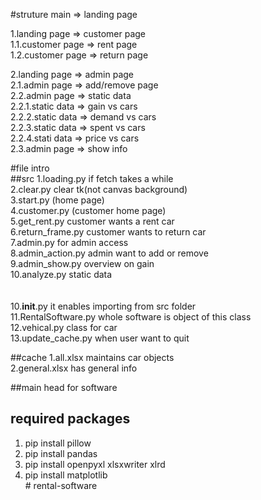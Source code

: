 #struture
main => landing page

1.landing page => customer page<br/>
    1.1.customer page => rent page<br/>
    1.2.customer page => return page<br/>

2.landing page => admin page<br/>
    2.1.admin page => add/remove page<br/>
    2.2.admin page => static data<br/>
        2.2.1.static data => gain vs cars<br/>
        2.2.2.static data => demand vs cars<br/>
        2.2.3.static data => spent vs cars<br/>
        2.2.4.stati data => price vs cars<br/>
    2.3.admin page => show info<br/>

#file intro<br/>
##src
1.loading.py if fetch takes a while<br/>
2.clear.py clear tk(not canvas background) <br/>
3.start.py (home page)<br/>
4.customer.py (customer home page)<br/>
5.get_rent.py customer wants a rent car<br/>
6.return_frame.py customer wants to return car<br/>
7.admin.py for admin access<br/>
8.admin_action.py admin want to add or remove <br/>
9.admin_show.py overview on gain <br/>
10.analyze.py static data <br/>
<br/><br/>
10.__init__.py it enables importing from src folder<br/>
11.RentalSoftware.py whole software is object of this class<br/>
12.vehical.py class for car<br/>
13.update_cache.py when user want to quit <br/>

##cache
1.all.xlsx maintains car objects<br/>
2.general.xlsx has general info<br/>

##main
head for software<br/>



## required packages<br/>
1. pip install pillow<br/>
2. pip install pandas<br/>
3. pip install openpyxl xlsxwriter xlrd<br/>
4. pip install matplotlib <br/>
#   r e n t a l - s o f t w a r e  
 